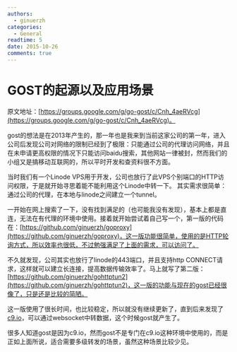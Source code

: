 ```yaml
---
authors:
  - ginuerzh
categories:
  - General
readtime: 5
date: 2015-10-26
comments: true
---
```


# GOST的起源以及应用场景

原文地址：[https://groups.google.com/g/go-gost/c/Cnh_4aeRVcg](https://groups.google.com/g/go-gost/c/Cnh_4aeRVcg)。

gost的想法是在2013年产生的，那一年也是我来到当前这家公司的第一年，进入公司后发现公司对网络的限制已经到了极限：只能通过公司的代理访问网络，并且在未申请更高权限的情况下只能访问baidu搜索，其他网站一律被封，然而我们的小组又是搞移动互联网的，所以平时开发和查资料很不方面。

<!-- more -->

当时我们有一个Linode VPS用于开发，公司也放行了此VPS个别端口的HTTP访问权限，于是就开始寻思着能不能利用这个Linode中转一下。
其实需求很简单：通过公司的代理，在本地与linode之间建立一个tunnel。

一开始在网上搜索了一下，没有找到满足的（也可能我没有发现），基本上都是直连，无法在有代理的环境中使用。接着就开始尝试着自己写一个，第一版的代码在：[https://github.com/ginuerzh/goproxy](https://github.com/ginuerzh/goproxy)，这一版功能很简单，使用的是HTTP轮询方式，所以效率也很低，不过勉强满足了上面的需求，可以访问了。

不久就发现，公司其实也放行了linode的443端口，并且支持http CONNECT请求，这样就可以建立长连接，提高数据传输效率了。马上就写了第二版：[https://github.com/ginuerzh/gohttptun2](https://github.com/ginuerzh/gohttptun2)，这一版的功能与现在的gost已经很像了，只是还是比较的简陋。

这一版使用了很长时间，也比较稳定，所以就没有继续更新了，直到后来发现了[c9.io](https://c9.io)，可以通过websocket中转数据，这个时候gost就产生了。

很多人知道gost是因为c9.io，然而gost不是专门在c9.io这种环境中使用的，而是正如上面所说，适合需要多级转发的场景，虽然这种场景比较少见。
